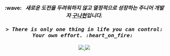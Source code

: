 <!--
**gunahyeon/gunahyeon** is a ✨ _special_ ✨ repository because its `README.md` (this file) appears on your GitHub profile.

Here are some ideas to get you started:

- 🔭 I’m currently working on ...
- 🌱 I’m currently learning ...
- 👯 I’m looking to collaborate on ...
- 🤔 I’m looking for help with ...
- 💬 Ask me about ...
- 📫 How to reach me: ...
- 😄 Pronouns: ...
- ⚡ Fun fact: ...
-->
<h2></h2>
<h3 align="center">
  :wave: &nbsp;
  <i>
    새로운 도전을 두려워하지 않고 열정적으로 성장하는 주니어 개발자 <a target="_blank" href="https://github.com/gunahyeon"><ins>구나현</ins></a>입니다.
  </i>
</h3>
<h3 align="center">
  <i>
    <samp>
      > There is only one thing in life you can control: Your own effort. :heart_on_fire:&nbsp;
    </samp>
  </i>
</h3>
<h4></h4>
<p align="center">
  <a href="https://github.com/gunahyeon/README.md/tree/main/templates/github-top-languages#gh-dark-mode-only">
    <img src="https://readme.app.surmon.me/api/render?template_id=github-top-languages&props.username=gunahyeon&props.theme=dark&props.background=transparent&props.count=12&props.columns=4&props.rowGap=22&props.columnGap=80&props.legendSize=6&svg.width=846&svg.height=176">
  </a>
  <a href="https://github.com/gunahyeon/README.md/tree/main/templates/github-top-languages#gh-light-mode-only">
    <img src="https://readme.app.surmon.me/api/render?template_id=github-top-languages&props.username=gunahyeon&props.background=transparent&props.count=12&props.columns=4&props.rowGap=22&props.columnGap=80&props.legendSize=6&svg.width=846&svg.height=176">
  </a>
</p>
